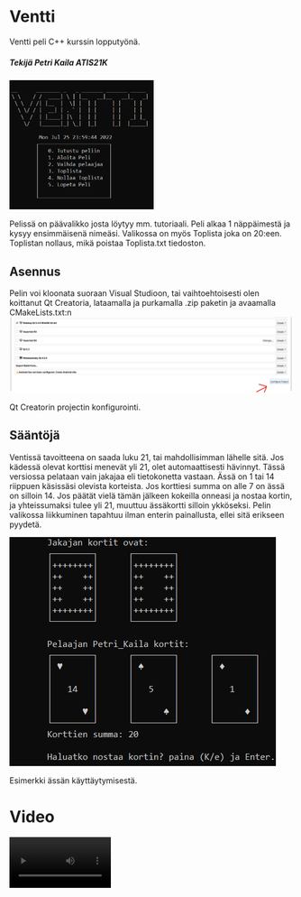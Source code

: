 # Ventti
Ventti peli C++ kurssin lopputyönä. 

##### Tekijä Petri Kaila ATIS21K

<img src="https://github.com/PetriKaila/Ventti_harjoitus/blob/master/media/Alkuvalikko.png" alt="Alkuvalikko" style="zoom:60%;" />

Pelissä on päävalikko josta löytyy mm. tutoriaali. Peli alkaa 1 näppäimestä ja kysyy ensimmäisenä nimeäsi. Valikossa on myös Toplista joka on 20:een. 
Toplistan nollaus, mikä poistaa Toplista.txt tiedoston.																									

## Asennus

Pelin voi kloonata suoraan Visual Studioon, tai vaihtoehtoisesti olen koittanut Qt Creatoria, lataamalla ja purkamalla .zip paketin ja avaamalla CMakeLists.txt:n![qt3](https://github.com/PetriKaila/Ventti_harjoitus/blob/master/media/qt3.png)

Qt Creatorin projectin konfigurointi.

## Sääntöjä

Ventissä tavoitteena on saada luku 21, tai mahdollisimman lähelle sitä. Jos kädessä olevat korttisi menevät yli 21, olet automaattisesti hävinnyt. Tässä versiossa pelataan vain jakajaa eli tietokonetta vastaan. Ässä on 1 tai 14 riippuen käsissäsi olevista korteista. Jos korttiesi summa on alle 7 on ässä on silloin 14. Jos päätät vielä tämän jälkeen kokeilla onneasi ja nostaa kortin, ja yhteissumaksi tulee yli 21, muuttuu ässäkortti silloin ykköseksi. Pelin valikossa liikkuminen tapahtuu ilman enterin painallusta, ellei sitä erikseen pyydetä.

![Assa2](https://github.com/PetriKaila/Ventti_harjoitus/blob/master/media/Assa2.png)	

Esimerkki ässän käyttäytymisestä.

# Video
<video src='https://github.com/PetriKaila/Ventti_harjoitus/blob/master/media/Venttivideo.mp4' width=180/>
